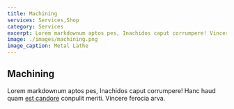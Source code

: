 ```yaml
---
title: Machining
services: Services,Shop
category: Services
excerpt: Lorem markdownum aptos pes, Inachidos caput corrumpere! Vincere ferocia arva.
image: ./images/machining.png
image_caption: Metal Lathe
---
```


## Machining

Lorem markdownum aptos pes, Inachidos caput corrumpere! Hanc haud quam [est
candore](http://quisquis-in.io/ramossuperum) conpulit meriti. Vincere ferocia
arva.